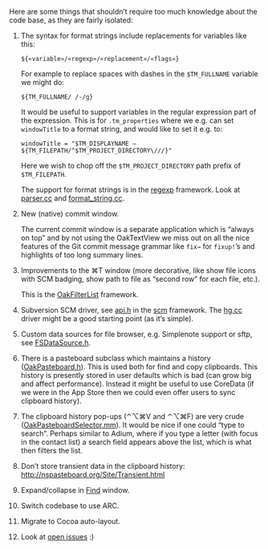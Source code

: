 Here are some things that shouldn’t require too much knowledge about the code base, as they are fairly isolated:

1.	The syntax for format strings include replacements for variables like this:

		${«variable»/«regexp»/«replacement»/«flags»}

	For example to replace spaces with dashes in the `$TM_FULLNAME` variable we might do:

		${TM_FULLNAME/ /-/g}

	It would be useful to support variables in the regular expression part of the expression. This is for `.tm_properties` where we e.g. can set `windowTitle` to a format string, and would like to set it e.g. to:

		windowTitle = "$TM_DISPLAYNAME — ${TM_FILEPATH/^$TM_PROJECT_DIRECTORY\///}"

	Here we wish to chop off the `$TM_PROJECT_DIRECTORY` path prefix of `$TM_FILEPATH`.

	The support for format strings is in the [regexp][] framework. Look at [parser.cc][] and [format_string.cc][].

2.	New (native) commit window.

	The current commit window is a separate application which is “always on top” and by not using the OakTextView we miss out on all the nice features of the Git commit message grammar like `fix→` for `fixup!`’s and highlights of too long summary lines.

4.	Improvements to the ⌘T window (more decorative, like show file icons with SCM badging, show path to file as “second row” for each file, etc.).

	This is the [OakFilterList][] framework.

5.	Subversion SCM driver, see [api.h][] in the [scm][] framework. The [hg.cc][] driver might be a good starting point (as it’s simple).

6.	Custom data sources for file browser, e.g. Simplenote support or sftp, see [FSDataSource.h][].

7.  There is a pasteboard subclass which maintains a history ([OakPasteboard.h][]). This is used both for find and copy clipboards. This history is presently stored in user defaults which is bad (can grow big and affect performance). Instead it might be useful to use CoreData (if we were in the App Store then we could even offer users to sync clipboard history).

8.  The clipboard history pop-ups (⌃⌥⌘V and ⌃⌥⌘F) are very crude ([OakPasteboardSelector.mm][]). It would be nice if one could “type to search”. Perhaps similar to Adium, where if you type a letter (with focus in the contact list) a search field appears above the list, which is what then filters the list.

9.  Don’t store transient data in the clipboard history: <http://nspasteboard.org/Site/Transient.html>

10. Expand/collapse in [Find][] window.

11. Switch codebase to use ARC.

12. Migrate to Cocoa auto-layout.

13. Look at [open issues][] :)

[regexp]:           https://github.com/textmate/textmate/tree/master/Frameworks/regexp
[parser.cc]:        https://github.com/textmate/textmate/blob/master/Frameworks/regexp/src/parser.cc
[format_string.cc]: https://github.com/textmate/textmate/blob/master/Frameworks/regexp/src/format_string.cc
[OakFilterList]:    https://github.com/textmate/textmate/tree/master/Frameworks/OakFilterList
[scm]:              https://github.com/textmate/textmate/tree/master/Frameworks/scm
[api.h]:            https://github.com/textmate/textmate/tree/master/Frameworks/scm/src/drivers/hg.cc
[hg.cc]:            https://github.com/textmate/textmate/tree/master/Frameworks/scm/src/drivers/api.h
[FSDataSource.h]:   https://github.com/textmate/textmate/blob/master/Frameworks/OakFileBrowser/src/io/FSDataSource.h
[OakPasteboard.h]:  https://github.com/textmate/textmate/blob/master/Frameworks/OakAppKit/src/OakPasteboard.h
[OakPasteboardSelector.mm]: https://github.com/textmate/textmate/blob/master/Frameworks/OakAppKit/src/OakPasteboardSelector.mm
[Find]: https://github.com/textmate/textmate/tree/master/Frameworks/Find
[open issues]: https://github.com/textmate/textmate/issues